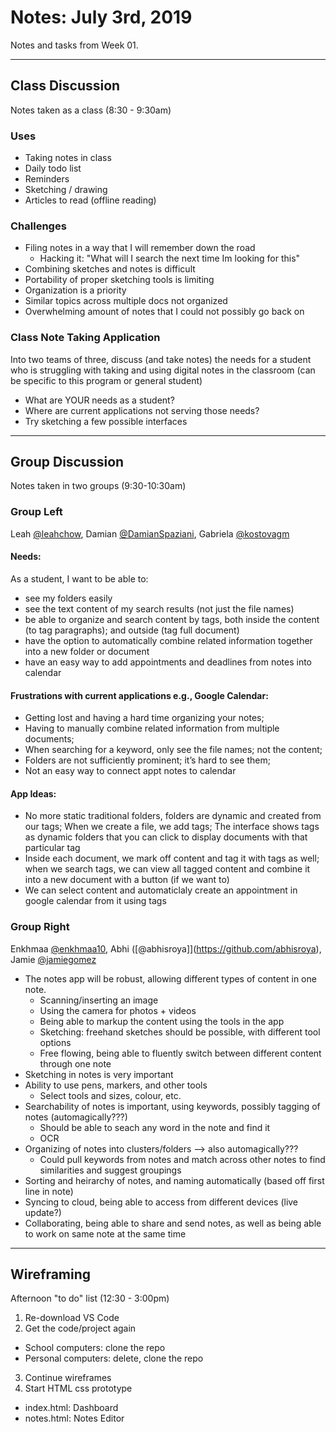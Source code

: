 # Notes: July 3rd, 2019
Notes and tasks from Week 01.

----

## Class Discussion
Notes taken as a class (8:30 - 9:30am)

### Uses
- Taking notes in class
- Daily todo list
- Reminders
- Sketching / drawing
- Articles to read (offline reading)

### Challenges
- Filing notes in a way that I will remember down the road
  - Hacking it: "What will I search the next time Im looking for this"
- Combining sketches and notes is difficult
- Portability of proper sketching tools is limiting
- Organization is a priority
- Similar topics across multiple docs not organized
- Overwhelming amount of notes that I could not possibly go back on

### Class Note Taking Application
Into two teams of three, discuss (and take notes) the needs for a student who is struggling with taking and using digital notes in the classroom (can be specific to this program or general student)
- What are YOUR needs as a student?
- Where are current applications not serving those needs?
- Try sketching a few possible interfaces

----

## Group Discussion
Notes taken in two groups (9:30-10:30am)

### Group Left
Leah [@leahchow](https://github.com/leahchow), Damian [@DamianSpaziani](https://github.com/DamianSpaziani), Gabriela [@kostovagm](https://github.com/kostovagm)

#### Needs:
As a student, I want to be able to:
- see my folders easily 
- see the text content of my search results (not just the file names) 
- be able to organize and search content by tags, both inside the content (to tag paragraphs); and outside (tag full document)
- have the option to automatically combine related information together into a new folder or document 
- have an easy way to add appointments and deadlines from notes into calendar

#### Frustrations with current applications e.g., Google Calendar:
- Getting lost and having a hard time organizing your notes; 
- Having to manually combine related information from multiple documents;
- When searching for a keyword, only see the file names; not the content;
- Folders are not sufficiently prominent; it’s hard to see them; 
- Not an easy way to connect appt notes to calendar

#### App Ideas:
- No more static traditional folders, folders are dynamic and created from our tags; When we create a file, we add tags; The interface shows tags as dynamic folders that you can click to display documents with that particular tag
- Inside each document, we mark off content and tag it with tags as well; when we search tags, we can view all tagged content and combine it into a new document with a button (if we want to)
- We can select content and automaticlaly create an appointment in google calendar from it using tags

### Group Right
Enkhmaa [@enkhmaa10](https://github.com/enkhmaa10), Abhi ([@abhisroya]](https://github.com/abhisroya), Jamie [@jamiegomez](https://github.com/jamiegomez)

- The notes app will be robust, allowing different types of content in one note.
  - Scanning/inserting an image
  - Using the camera for photos + videos
  - Being able to markup the content using the tools in the app
  - Sketching: freehand sketches should be possible, with different tool options
  - Free flowing, being able to fluently switch between different content through one note
- Sketching in notes is very important
- Ability to use pens, markers, and other tools
  - Select tools and sizes, colour, etc.
- Searchability of notes is important, using keywords, possibly tagging of notes (automagically???)
  - Should be able to seach any word in the note and find it
  - OCR 
- Organizing of notes into clusters/folders --> also automagically???
  - Could pull keywords from notes and match across other notes to find similarities and suggest groupings
- Sorting and heirarchy of notes, and naming automatically (based off first line in note)
- Syncing to cloud, being able to access from different devices (live update?) 
- Collaborating, being able to share and send notes, as well as being able to work on same note at the same time

----

## Wireframing
Afternoon "to do" list (12:30 - 3:00pm)

1. Re-download VS Code
2. Get the code/project again
  - School computers: clone the repo
  - Personal computers: delete, clone the repo
3. Continue wireframes
4. Start HTML css prototype
  - index.html: Dashboard
  - notes.html: Notes Editor